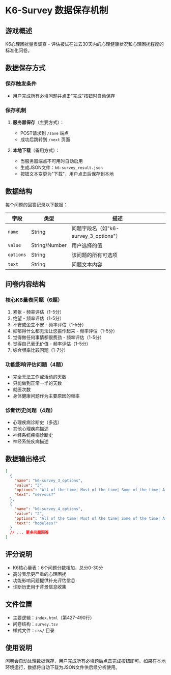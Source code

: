 # K6-Survey 数据保存机制

## 游戏概述
K6心理困扰量表调查 - 评估被试在过去30天内的心理健康状况和心理困扰程度的标准化问卷。

## 数据保存方式

### 保存触发条件
- 用户完成所有必填问题并点击"完成"按钮时自动保存

### 保存机制
1. **服务器保存**（主要方式）：
   - POST请求到 `/save` 端点
   - 成功后跳转到 `/next` 页面

2. **本地下载**（备用方式）：
   - 当服务器端点不可用时自动启用
   - 生成JSON文件：`k6-survey_result.json`
   - 按钮文本变更为"下载"，用户点击后保存到本地

## 数据结构

每个问题的回答记录以下数据：

| 字段 | 类型 | 描述 |
|------|------|------|
| `name` | String | 问题字段名（如"k6-survey_3_options"） |
| `value` | String/Number | 用户选择的值 |
| `options` | String | 该问题的所有可选项 |
| `text` | String | 问题文本内容 |

## 问卷内容结构

### 核心K6量表问题（6题）
1. 紧张 - 频率评估（1-5分）
2. 绝望 - 频率评估（1-5分）  
3. 不安或坐立不安 - 频率评估（1-5分）
4. 抑郁得什么都无法让您振作起来 - 频率评估（1-5分）
5. 觉得做任何事情都很费劲 - 频率评估（1-5分）
6. 觉得自己毫无价值 - 频率评估（1-5分）
7. 综合频率比较问题（1-7分）

### 功能影响评估问题（4题）
- 完全无法工作或活动的天数
- 只能做到正常一半的天数
- 就医次数
- 身体健康问题作为主要原因的频率

### 诊断历史问题（4题）
- 心理疾病诊断史（多选）
- 其他心理疾病描述
- 神经系统疾病诊断史
- 神经系统疾病描述

## 数据输出格式

```json
[
  {
    "name": "k6-survey_3_options",
    "value": "3",
    "options": "All of the time| Most of the time| Some of the time| A little of the time| None of the time",
    "text": "nervous?"
  },
  {
    "name": "k6-survey_4_options", 
    "value": "2",
    "options": "All of the time| Most of the time| Some of the time| A little of the time| None of the time",
    "text": "hopeless?"
  }
  // ... 更多问题回答
]
```

## 评分说明
- K6核心量表：6个问题分数相加，总分0-30分
- 高分表示更严重的心理困扰
- 功能影响问题提供补充评估信息
- 诊断历史用于背景信息收集

## 文件位置
- 主要逻辑：`index.html`（第427-490行）
- 问卷结构：`survey.tsv`
- 样式文件：`css/` 目录

## 使用说明
问卷会自动处理数据保存，用户完成所有必填题后点击完成按钮即可。如果在本地环境运行，数据将自动下载为JSON文件供后续分析使用。